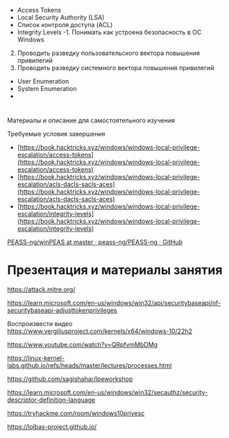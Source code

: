 - Access Tokens
- Local Security Authority (LSA)
- Список контроля доступа (ACL)
- Integrity Levels
-1. Понимать как устроена безопасность в ОС Windows
2. Проводить разведку пользовательского вектора повышения привилегий
3. Проводить разведку системного вектора повышения привилегий
- User Enumeration
- System Enumeration
-
#   
Материалы и описание для самостоятельного изучения

Требуемые условия завершения

- [https://book.hacktricks.xyz/windows/windows-local-privilege-escalation/access-tokens](https://book.hacktricks.xyz/windows/windows-local-privilege-escalation/access-tokens)
- [https://book.hacktricks.xyz/windows/windows-local-privilege-escalation/acls-dacls-sacls-aces](https://book.hacktricks.xyz/windows/windows-local-privilege-escalation/acls-dacls-sacls-aces)
- [https://book.hacktricks.xyz/windows/windows-local-privilege-escalation/integrity-levels](https://book.hacktricks.xyz/windows/windows-local-privilege-escalation/integrity-levels)

[PEASS-ng/winPEAS at master · peass-ng/PEASS-ng · GitHub](https://github.com/peass-ng/PEASS-ng/tree/master/winPEAS)

# Презентация и материалы занятия
https://attack.mitre.org/

https://learn.microsoft.com/en-us/windows/win32/api/securitybaseapi/nf-securitybaseapi-adjusttokenprivileges

Воспроизвести видео
https://www.vergiliusproject.com/kernels/x64/windows-10/22h2

https://www.youtube.com/watch?v=QRpfvmMbDMg

https://linux-kernel-labs.github.io/refs/heads/master/lectures/processes.html

https://github.com/sagishahar/lpeworkshop

https://learn.microsoft.com/en-us/windows/win32/secauthz/security-descriptor-definition-language

https://tryhackme.com/room/windows10privesc

https://lolbas-project.github.io/